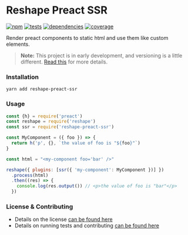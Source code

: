 # Reshape Preact SSR

[![npm](https://img.shields.io/npm/v/preact-ssr.svg?style=flat-square)](https://npmjs.com/package/reshape-preact-ssr)
[![tests](https://img.shields.io/travis/reshape/preact-ssr.svg?style=flat-square)](https://travis-ci.org/reshape/preact-ssr?branch=master)
[![dependencies](https://img.shields.io/david/reshape/preact-ssr.svg?style=flat-square)](https://david-dm.org/reshape/preact-ssr)
[![coverage](https://img.shields.io/codecov/c/github/reshape/preact-ssr.svg?style=flat-square)](https://codecov.io/gh/reshape/preact-ssr)

Render preact components to static html and use them like custom elements.

> **Note:** This project is in early development, and versioning is a little different. [Read this](http://markup.im/#q4_cRZ1Q) for more details.

### Installation

`yarn add reshape-preact-ssr`

### Usage

```js
const {h} = require('preact')
const reshape = require('reshape')
const ssr = require('reshape-preact-ssr')

const MyComponent = ({ foo }) => {
  return h('p', {}, `the value of foo is "${foo}"`)
}

const html = "<my-component foo='bar' />"

reshape({ plugins: [ssr({ 'my-component': MyComponent })] })
  .process(html)
  .then((res) => {
    console.log(res.output()) // <p>the value of foo is "bar"</p>
  })
```

### License & Contributing

- Details on the license [can be found here](LICENSE.md)
- Details on running tests and contributing [can be found here](contributing.md)
